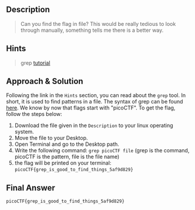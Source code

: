 ## Description

> Can you find the flag in file? This would be really tedious to look through manually, something tells me there is a better way.


## Hints

> grep [tutorial](https://ryanstutorials.net/linuxtutorial/grep.php)


## Approach & Solution

Following the link in the `Hints` section, you can read about the `grep` tool. In short, it is used to find patterns in a file. The syntax of grep can be found [here](https://linux.die.net/man/1/grep).
We know by now that flags start with "picoCTF".
To get the flag, follow the steps below:

1. Download the file given in the `Description` to your linux operating system.
2. Move the file to your Desktop.
3. Open Terminal and go to the Desktop path.
4. Write the following command: `grep picoCTF file` (grep is the command, picoCTF is the pattern, file is the file name)
5. the flag will be printed on your terminal: `picoCTF{grep_is_good_to_find_things_5af9d829}`


## Final Answer

`picoCTF{grep_is_good_to_find_things_5af9d829}`

